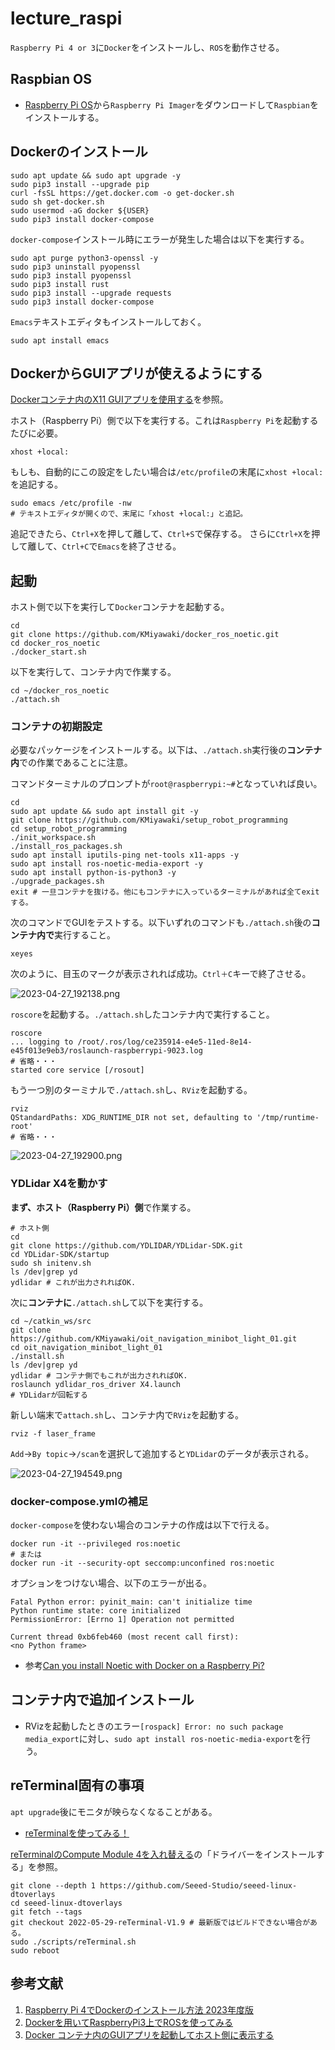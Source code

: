 # lecture_raspi

`Raspberry Pi 4 or 3`に`Docker`をインストールし、`ROS`を動作させる。

## Raspbian OS

- [Raspberry Pi OS](https://www.raspberrypi.com/software/)から`Raspberry Pi Imager`をダウンロードして`Raspbian`をインストールする。

## Dockerのインストール

```shell
sudo apt update && sudo apt upgrade -y
sudo pip3 install --upgrade pip
curl -fsSL https://get.docker.com -o get-docker.sh
sudo sh get-docker.sh
sudo usermod -aG docker ${USER}
sudo pip3 install docker-compose
```

`docker-compose`インストール時にエラーが発生した場合は以下を実行する。

```shell
sudo apt purge python3-openssl -y
sudo pip3 uninstall pyopenssl
sudo pip3 install pyopenssl
sudo pip3 install rust
sudo pip3 install --upgrade requests
sudo pip3 install docker-compose
```

`Emacs`テキストエディタもインストールしておく。

```shell
sudo apt install emacs
```

## DockerからGUIアプリが使えるようにする

[Dockerコンテナ内のX11 GUIアプリを使用する](https://qiita.com/nobrin/items/59b9b645e5595365c4ac)を参照。

ホスト（Raspberry Pi）側で以下を実行する。これは`Raspberry Pi`を起動するたびに必要。

```shell
xhost +local:
```

もしも、自動的にこの設定をしたい場合は`/etc/profile`の末尾に`xhost +local:`を追記する。

```text
sudo emacs /etc/profile -nw
# テキストエディタが開くので、末尾に「xhost +local:」と追記。
```

追記できたら、`Ctrl+X`を押して離して、`Ctrl+S`で保存する。
さらに`Ctrl+X`を押して離して、`Ctrl+C`で`Emacs`を終了させる。

## 起動

ホスト側で以下を実行して`Docker`コンテナを起動する。

```shell
cd 
git clone https://github.com/KMiyawaki/docker_ros_noetic.git
cd docker_ros_noetic
./docker_start.sh
```

以下を実行して、コンテナ内で作業する。

```shell
cd ~/docker_ros_noetic
./attach.sh
```

### コンテナの初期設定

必要なパッケージをインストールする。以下は、`./attach.sh`実行後の**コンテナ内**での作業であることに注意。

コマンドターミナルのプロンプトが`root@raspberrypi:~#`となっていれば良い。

```shell
cd
sudo apt update && sudo apt install git -y
git clone https://github.com/KMiyawaki/setup_robot_programming
cd setup_robot_programming
./init_workspace.sh
./install_ros_packages.sh
sudo apt install iputils-ping net-tools x11-apps -y
sudo apt install ros-noetic-media-export -y
sudo apt install python-is-python3 -y
./upgrade_packages.sh
exit # 一旦コンテナを抜ける。他にもコンテナに入っているターミナルがあれば全てexitする。
```

次のコマンドでGUIをテストする。以下いずれのコマンドも`./attach.sh`後の**コンテナ内で**実行すること。

```shell
xeyes
```

次のように、目玉のマークが表示されれば成功。`Ctrl＋C`キーで終了させる。

![2023-04-27_192138.png](./images/2023-04-27_192138.png)

`roscore`を起動する。`./attach.sh`したコンテナ内で実行すること。

```shell
roscore
... logging to /root/.ros/log/ce235914-e4e5-11ed-8e14-e45f013e9eb3/roslaunch-raspberrypi-9023.log
# 省略・・・
started core service [/rosout]
```

もう一つ別のターミナルで`./attach.sh`し、`RViz`を起動する。

```shell
rviz
QStandardPaths: XDG_RUNTIME_DIR not set, defaulting to '/tmp/runtime-root'
# 省略・・・
```

![2023-04-27_192900.png](./images/2023-04-27_192900.png)

### YDLidar X4を動かす

**まず、ホスト（Raspberry Pi）側**で作業する。

```shell
# ホスト側
cd 
git clone https://github.com/YDLIDAR/YDLidar-SDK.git
cd YDLidar-SDK/startup
sudo sh initenv.sh
ls /dev|grep yd
ydlidar # これが出力されればOK.
```

次に**コンテナに**`./attach.sh`して以下を実行する。

```shell
cd ~/catkin_ws/src
git clone https://github.com/KMiyawaki/oit_navigation_minibot_light_01.git
cd oit_navigation_minibot_light_01
./install.sh
ls /dev|grep yd
ydlidar # コンテナ側でもこれが出力されればOK.
roslaunch ydlidar_ros_driver X4.launch
# YDLidarが回転する
```

新しい端末で`attach.sh`し、コンテナ内で`RViz`を起動する。

```shell
rviz -f laser_frame
```

`Add`->`By topic`->`/scan`を選択して追加すると`YDLidar`のデータが表示される。

![2023-04-27_194549.png](./images/2023-04-27_194549.png)

### docker-compose.ymlの補足

`docker-compose`を使わない場合のコンテナの作成は以下で行える。

```shell
docker run -it --privileged ros:noetic
# または
docker run -it --security-opt seccomp:unconfined ros:noetic
```

オプションをつけない場合、以下のエラーが出る。

```shell
Fatal Python error: pyinit_main: can't initialize time
Python runtime state: core initialized
PermissionError: [Errno 1] Operation not permitted

Current thread 0xb6feb460 (most recent call first):
<no Python frame>
```

- 参考[Can you install Noetic with Docker on a Raspberry Pi?](https://answers.ros.org/question/359069/can-you-install-noetic-with-docker-on-a-raspberry-pi/)

## コンテナ内で追加インストール

- RVizを起動したときのエラー`[rospack] Error: no such package media_export`に対し、`sudo apt install ros-noetic-media-export`を行う。

## reTerminal固有の事項

`apt upgrade`後にモニタが映らなくなることがある。

- [reTerminalを使ってみる！](https://pocketgriffon.hatenablog.com/entry/2022/03/13/010200)

[reTerminalのCompute Module 4を入れ替える](https://lab.seeed.co.jp/entry/2021/07/13/120000)の「ドライバーをインストールする」を参照。

```shell
git clone --depth 1 https://github.com/Seeed-Studio/seeed-linux-dtoverlays
cd seeed-linux-dtoverlays
git fetch --tags
git checkout 2022-05-29-reTerminal-V1.9 # 最新版ではビルドできない場合がある。
sudo ./scripts/reTerminal.sh
sudo reboot
```

## 参考文献

1. [Raspberry Pi 4でDockerのインストール方法 2023年度版](https://raspida.com/rpi4-docker-install)
2. [Dockerを用いてRaspberryPi3上でROSを使ってみる](https://qiita.com/Spritaro/items/92e504023c2653595e79)
3. [Docker コンテナ内のGUIアプリを起動してホスト側に表示する](https://zukucode.com/2019/07/docker-gui-show.html)
